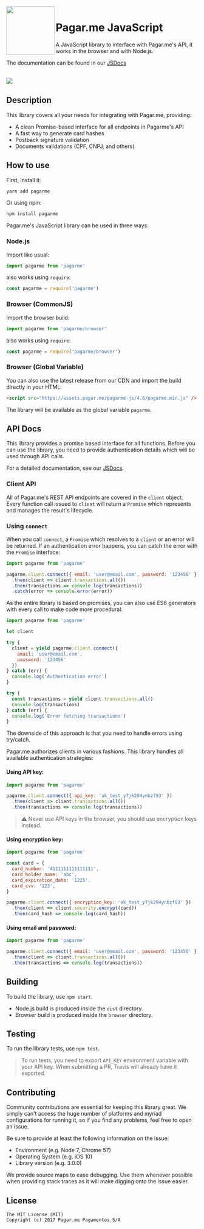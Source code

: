 <img src="https://avatars1.githubusercontent.com/u/3846050?v=4&s=200" width="127px" height="127px" align="left"/>

# Pagar.me JavaScript

A JavaScript library to interface with Pagar.me's API, it works in the browser
and with Node.js.

The documentation can be found in our [JSDocs](https://pagarme.github.io/pagarme-js)

<br>

<a href="https://travis-ci.org/pagarme/pagarme-js" >
  <img src="https://travis-ci.org/pagarme/pagarme-js.svg?branch=master" align="left" />
</a>

<br>

## Description

This library covers all your needs for integrating with Pagar.me, providing:

* A clean Promise-based interface for all endpoints in Pagarme's API
* A fast way to generate card hashes
* Postback signature validation
* Documents validations (CPF, CNPJ, and others)

## How to use

First, install it:

```bash
yarn add pagarme
```

Or using npm:

```bash
npm install pagarme
```

Pagar.me's JavaScript library can be used in three ways:

### Node.js

Import like usual:

```js
import pagarme from 'pagarme'
```

also works using `require`:

```js
const pagarme = require('pagarme')
```

### Browser (CommonJS)

Import the browser build:

```js
import pagarme from 'pagarme/browser'
```

also works using `require`:

```js
const pagarme = require('pagarme/browser')
```

### Browser (Global Variable)

You can also use the latest release from our CDN and import the build
directly in your HTML:

```html
<script src="https://assets.pagar.me/pagarme-js/4.6/pagarme.min.js" />
```

The library will be available as the global variable `pagarme`.

## API Docs

This library provides a promise based interface for all functions. Before you
can use the library, you need to provide authentication details which will be
used through API calls.

For a detailed documentation, see our [JSDocs](https://pagarme.github.io/pagarme-js).

### Client API

All of Pagar.me's REST API endpoints are covered in the `client` object. Every
function call issued to `client` will return a `Promise` which represents and
manages the result's lifecycle.

### Using `connect`

When you call `connect`, a `Promise` which resolves to a `client` or an
error will be returned. If an authentication error happens, you can catch
the error with the `Promise` interface:

```javascript
import pagarme from 'pagarme'

pagarme.client.connect({ email: 'user@email.com', password: '123456' })
  .then(client => client.transactions.all())
  .then(transactions => console.log(transactions))
  .catch(error => console.error(error))
```

As the entire library is based on promises, you can also use ES6 generators
with every call to make code more procedural:

```javascript
import pagarme from 'pagarme'

let client

try {
  client = yield pagarme.client.connect({
    email: 'user@email.com',
    password: '123456'
  })
} catch (err) {
  console.log('Authentication error')
}

try {
  const transactions = yield client.transactions.all()
  console.log(transactions)
} catch (err) {
  console.log('Error fetching transactions')
}
```

The downside of this approach is that you need to handle errors using try/catch.

Pagar.me authorizes clients in various fashions. This library handles all
available authentication strategies:

#### Using API key:

```javascript
import pagarme from 'pagarme'

pagarme.client.connect({ api_key: 'ak_test_y7jk294ynbzf93' })
  .then(client => client.transactions.all())
  .then(transactions => console.log(transactions))
```

> :warning: Never use API keys in the browser, you should use encryption keys instead.

#### Using encryption key:

```javascript
import pagarme from 'pagarme'

const card = {
  card_number: '4111111111111111',
  card_holder_name: 'abc',
  card_expiration_date: '1225',
  card_cvv: '123',
}

pagarme.client.connect({ encryption_key: 'ek_test_y7jk294ynbzf93' })
  .then(client => client.security.encrypt(card))
  .then(card_hash => console.log(card_hash))
```

#### Using email and password:

```javascript
import pagarme from 'pagarme'

pagarme.client.connect({ email: 'user@email.com', password: '123456' })
  .then(client => client.transactions.all())
  .then(transactions => console.log(transactions))
```

## Building

To build the library, use `npm start`.

* Node.js build is produced inside the `dist` directory.
* Browser build is produced inside the `browser` directory.

## Testing

To run the library tests, use `npm test`.

>To run tests, you need to export `API_KEY` environment variable with your
API key. When submitting a PR, Travis will already have it exported.

## Contributing

Community contributions are essential for keeping this library great. We
simply can't access the huge number of platforms and myriad configurations
for running it, so if you find any problems, feel free to open an issue.

Be sure to provide at least the following information on the issue:

* Environment (e.g. Node 7, Chrome 57)
* Operating System (e.g. iOS 10)
* Library version (e.g. 3.0.0)

We provide source maps to ease debugging. Use them whenever possible when
providing stack traces as it will make digging onto the issue easier.

## License

```
The MIT License (MIT)
Copyright (c) 2017 Pagar.me Pagamentos S/A
```
